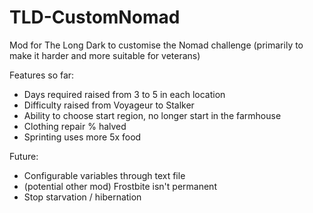 # TLD-CustomNomad
Mod for The Long Dark to customise the Nomad challenge (primarily to make it harder and more suitable for veterans)

Features so far:
* Days required raised from 3 to 5 in each location
* Difficulty raised from Voyageur to Stalker
* Ability to choose start region, no longer start in the farmhouse
* Clothing repair % halved
* Sprinting uses more 5x food

Future:
* Configurable variables through text file
* (potential other mod) Frostbite isn't permanent
* Stop starvation / hibernation
